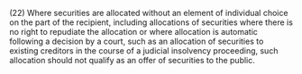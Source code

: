 (22) Where securities are allocated without an element of individual choice on the part of the recipient, including allocations of securities where there is no right to repudiate the allocation or where allocation is automatic following a decision by a court, such as an allocation of securities to existing creditors in the course of a judicial insolvency proceeding, such allocation should not qualify as an offer of securities to the public.